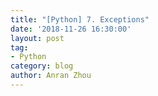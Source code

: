 ```yaml
---
title: "[Python] 7. Exceptions"
date: '2018-11-26 16:30:00'
layout: post
tag:
- Python
category: blog
author: Anran Zhou
---
```


